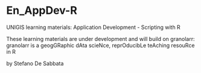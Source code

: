 # En_AppDev-R
UNIGIS learning materials: Application Development - Scripting with R

These learning materials are under development and will build on granolarr: granolarr is a geogGRaphic dAta scieNce, reprOducibLe teAching resouRce in R

by Stefano De Sabbata
